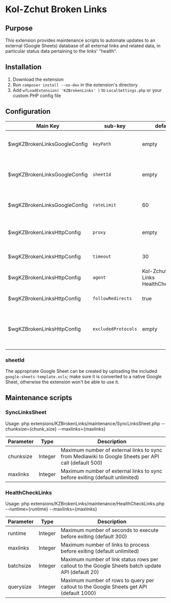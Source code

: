 # Kol-Zchut Broken Links

## Purpose

This extension provides maintenance scripts to automate updates to an
external (Google Sheets) database of all external links and related data, in
particular status data pertaining to the links' "health".

## Installation

1. Download the extension
2. Run `composer install --no-dev` in the extension's directory
3. Add `wfLoadExtension( 'KZBrokenLinks' )` to `LocalSettings.php` or your custom PHP config file

## Configuration

| Main Key                     | sub-key             | default                                 | description                                                       |
| ---------------------------- |---------------------|-----------------------------------------|-------------------------------------------------------------------|
| $wgKZBrokenLinksGoogleConfig | `keyPath`           | empty                                   | local path to Google Client authentication key JSON               |
| $wgKZBrokenLinksGoogleConfig | `sheetId`           | empty                                   | ID of the Google Sheets document to sync to                       |
| $wgKZBrokenLinksGoogleConfig | `rateLimit`         | 60                                      | Maximum Google API callouts per minute                            |
| $wgKZBrokenLinksHttpConfig   | `proxy`             | empty                                   | optional proxy configuration for HTTP callouts                    |
| $wgKZBrokenLinksHttpConfig   | `timeout`           | 30                                      | timeout in seconds for HTTP callouts                              |
| $wgKZBrokenLinksHttpConfig   | `agent`             | Kol-Zchut Broken Links HealthCheckLinks | agent name for HTTP callouts                                      |
| $wgKZBrokenLinksHttpConfig   | `followRedirects`   | true                                    | Should HTTP redirects be followed                                 |
| $wgKZBrokenLinksHttpConfig   | `excludedProtocols` | empty                                   | array of protocols to exclude from link health checks (e.g., ftp) |

### sheetId

The appropriate Google Sheet can be created by uploading the included `google-sheets-template.xslx`;
make sure it is converted to a native Google Sheet, otherwise the extension won't be able to use it.

## Maintenance scripts

### SyncLinksSheet

Usage:
php extensions/KZBrokenLinks/maintenance/SyncLinksSheet.php --chunksize={chunk_size} --maxlinks={maxlinks}

| Parameter | Type    | Description                                                                                         |
| --------- | ------- | --------------------------------------------------------------------------------------------------- |
| chunksize | Integer | Maximum number of external links to sync from Mediawiki to Google Sheets per API call (default 500) |
| maxlinks  | Integer | Maximum number of external links to sync before exiting (default unlimited)                         |

### HealthCheckLinks

Usage:
php extensions/KZBrokenLinks/maintenance/HealthCheckLinks.php --runtime={runtime} --maxlinks={maxlinks}

| Parameter | Type    | Description                                                                                       |
| --------- | ------- | ------------------------------------------------------------------------------------------------- |
| runtime   | Integer | Maximum number of seconds to execute before exiting (default 300)                                 |
| maxlinks  | Integer | Maximum number of links to process before exiting (default unlimited)                             |
| batchsize | Integer | Maximum number of link status rows per callout to the Google Sheets batch update API (default 20) |
| querysize | Integer | Maximum number of rows to query per callout to the Google Sheets get API (default 1000)           |
